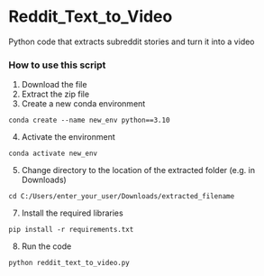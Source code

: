 # Reddit_Text_to_Video
Python code that extracts subreddit stories and turn it into a video

### How to use this script
1. Download the file
2. Extract the zip file
3. Create a new conda environment
```
conda create --name new_env python==3.10
```
4. Activate the environment
```
conda activate new_env
```
5. Change directory to the location of the extracted folder (e.g. in Downloads)
```
cd C:/Users/enter_your_user/Downloads/extracted_filename
```
7. Install the required libraries
```
pip install -r requirements.txt
```
8. Run the code
```
python reddit_text_to_video.py
```
